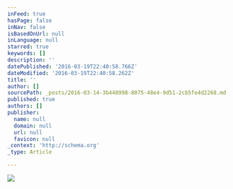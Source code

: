 ```yaml
---
inFeed: true
hasPage: false
inNav: false
isBasedOnUrl: null
inLanguage: null
starred: true
keywords: []
description: ''
datePublished: '2016-03-19T22:40:58.766Z'
dateModified: '2016-03-19T22:40:58.262Z'
title: ''
author: []
sourcePath: _posts/2016-03-14-3b448998-8075-48e4-9d51-2cb5fe4d2268.md
published: true
authors: []
publisher:
  name: null
  domain: null
  url: null
  favicon: null
_context: 'http://schema.org'
_type: Article

---
```

![](https://the-grid-user-content.s3-us-west-2.amazonaws.com/537491a5-30f4-4947-9a56-efeb0836ced8.jpg)